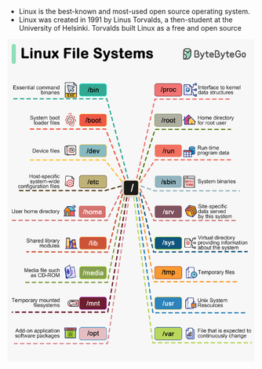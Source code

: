 * Linux is the best-known and most-used open source operating system.
* Linux was created in 1991 by Linus Torvalds, a then-student at the University of Helsinki. Torvalds built Linux as a free and open source 

![Basics](./images/LinuxfolderStructure.png)